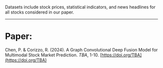 Datasets include stock prices, statistical indicators, and news headlines for all stocks considered in our paper.

------  
# Paper:
Chen, P. & Corizzo, R. (2024). A Graph Convolutional Deep Fusion Model for Multimodal Stock
Market Prediction. <em>TBA</em>, 1-10. [https://doi.org/TBA](https://doi.org/TBA)

